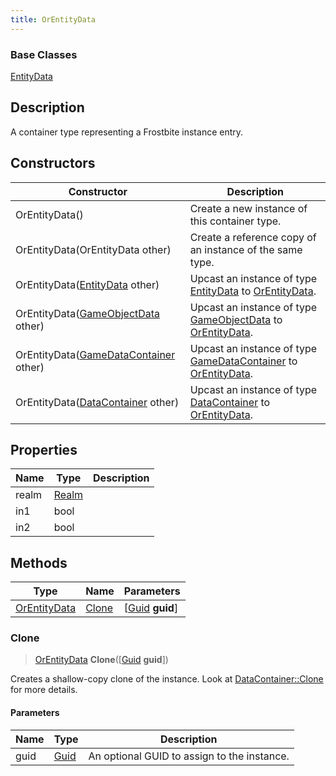 ```yaml
---
title: OrEntityData
---
```

### Base Classes

[EntityData](EntityData)

## Description

A container type representing a Frostbite instance entry.

## Constructors

| Constructor                                                             | Description                                                                                                     |
| ----------------------------------------------------------------------- | --------------------------------------------------------------------------------------------------------------- |
| OrEntityData()                                                          | Create a new instance of this container type.                                                                   |
| OrEntityData(OrEntityData other)                                        | Create a reference copy of an instance of the same type.                                                        |
| OrEntityData([EntityData](EntityData) other)                            | Upcast an instance of type [EntityData](EntityData) to [OrEntityData](OrEntityData).                            |
| OrEntityData([GameObjectData](GameObjectData) other)                    | Upcast an instance of type [GameObjectData](GameObjectData) to [OrEntityData](OrEntityData).                    |
| OrEntityData([GameDataContainer](GameDataContainer) other)              | Upcast an instance of type [GameDataContainer](GameDataContainer) to [OrEntityData](OrEntityData).              |
| OrEntityData([DataContainer](/vext/ref/shared/class/datacontainer) other) | Upcast an instance of type [DataContainer](/vext/ref/shared/class/datacontainer) to [OrEntityData](OrEntityData). |

## Properties

| Name  | Type           | Description |
| ----- | -------------- | ----------- |
| realm | [Realm](Realm) |             |
| in1   | bool           |             |
| in2   | bool           |             |

## Methods

| Type                         | Name            | Parameters                                     |
| ---------------------------- | --------------- | ---------------------------------------------- |
| [OrEntityData](OrEntityData) | [Clone](#clone) | \[[Guid](/vext/ref/shared/class/guid) **guid**\] |

### Clone

> [OrEntityData](OrEntityData) **Clone**(\[[Guid](/vext/ref/shared/class/guid) **guid**\])

Creates a shallow-copy clone of the instance. Look at [DataContainer::Clone](/vext/ref/shared/class/datacontainer#clone) for more details.

#### Parameters

| Name | Type         | Description                                 |
| ---- | ------------ | ------------------------------------------- |
| guid | [Guid](Guid) | An optional GUID to assign to the instance. |
